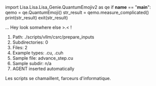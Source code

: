 
import Lisa.Lisa.Lisa_Genie.QuantumEmojiv2 as qe
if __name__ == "__main__":
  qemo = qe.QuantumEmoji()
  str_result = qemo.measure_complicated()
  print(str_result)
  exit(str_result)

... Hey look somwhere else >.< !

1. Path: ./scripts/vllm/csrc/prepare_inputs
2. Subdirectories: 0
3. Files: 2
4. Example types: .cu, .cuh
5. Sample file: advance_step.cu
6. Sample subdir: n/a
7. AGENT inserted automatically

Les scripts se chamaillent, farceurs d'informatique.
